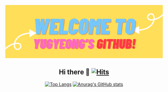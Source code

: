 <div align=center>
<p align='center'>
    <img src="./yugyeongjo.png" alt="Profile Image" />
</p>

## Hi there 👋 [![Hits](https://hits.seeyoufarm.com/api/count/incr/badge.svg?url=https%3A%2F%2Fgithub.com%2FYugyeongJo&count_bg=%23FFC077&title_bg=%23737874&icon=github.svg&icon_color=%23FFB3B1&title=GIthub&edge_flat=false)](https://hits.seeyoufarm.com)

[![Top Langs](https://github-readme-stats.vercel.app/api/top-langs/?username=YugyeongJo)](https://github.com/anuraghazra/github-readme-stats)
[![Anurag's GitHub stats](https://github-readme-stats.vercel.app/api?username=YugyeongJo&show_icons=true&theme=radical)](https://github.com/anuraghazra/github-readme-stats)

</div>

<!--
**YugyeongJo/YugyeongJo** is a ✨ _special_ ✨ repository because its `README.md` (this file) appears on your GitHub profile.

Here are some ideas to get you started:

- 🔭 I’m currently working on ...
- 🌱 I’m currently learning ...
- 👯 I’m looking to collaborate on ...
- 🤔 I’m looking for help with ...
- 💬 Ask me about ...
- 📫 How to reach me: ...
- 😄 Pronouns: ...
- ⚡ Fun fact: ...
-->

